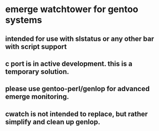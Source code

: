 # emerge watchtower for gentoo systems

## intended for use with slstatus or any other bar with script support

## c port is in active development. this is a temporary solution.
## please use gentoo-perl/genlop for advanced emerge monitoring.
## cwatch is not intended to replace, but rather simplify and clean up genlop.
